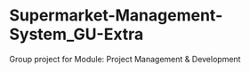 # Supermarket-Management-System_GU-Extra
Group project for Module: Project Management &amp; Development
